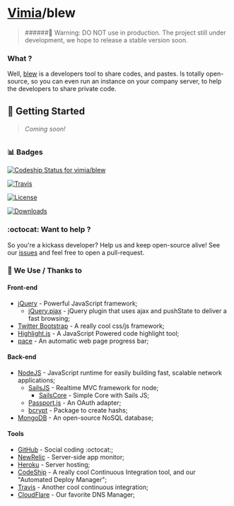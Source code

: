 [Vimia](http://github.com/vimia)/blew 
========

> ######:construction: Warning: DO NOT use in production.
> The project still under development, we hope to release a stable version soon. 


### What ?
 
 Well, [blew](http://blew.io) is a developers tool to share codes, and pastes.
 Is totally open-source, so you can even run an instance on your company server, to help the developers to share private code.

## :rocket: Getting Started

> ###### Coming soon!

 
### :bar_chart: Badges

[![Codeship Status for vimia/blew](https://codeship.io/projects/8a1061c0-1013-0132-bd99-12312912b657/status)](https://codeship.io/projects/32773)

[![Travis](http://img.shields.io/travis/vimia/blew.svg?style=flat)](https://travis-ci.org/vimia/blew)

[![License](http://img.shields.io/npm/l/blew.svg?style=flat)](https://raw.githubusercontent.com/vimia/blew/master/LICENSE)

[![Downloads](http://img.shields.io/npm/dm/blew.svg?style=flat)](https://npmjs.org/package/blew)


### :octocat: Want to help ?

So you're a kickass developer? Help us and keep open-source alive!
See our [issues](http://github.com/vimia/blew/issues) and feel free to open a pull-request.

### :clap: We Use / Thanks to

#### Front-end
* [jQuery](http://jquery.com) - Powerful JavaScript framework;
	* [jQuery.pjax](https://github.com/defunkt/jquery-pjax) - jQuery plugin that uses ajax and pushState to deliver a fast browsing;
* [Twitter Bootstrap](http://getbootstrap.com/) - A really cool css/js framework;
* [Highlight.js](https://highlightjs.org/) - A JavaScript Powered code highlight tool;
* [pace](https://github.com/HubSpot/pace) - An automatic web page progress bar;

#### Back-end

* [NodeJS](http://nodejs.org/) - JavaScript runtime for easily building fast, scalable network applications;
	* [SailsJS](http://sailsjs.org/) - Realtime MVC framework for node;
		* [SailsCore](https://github.com/vimia/sails-core) - Simple Core with Sails JS;
	* [Passport.js](http://passportjs.org/) - An OAuth adapter;
	* [bcrypt](https://github.com/ncb000gt/node.bcrypt.js) - Package to create hashs;
* [MongoDB](http://mongodb.org/) - An open-source NoSQL database;

#### Tools

* [GitHub](http://github.com/) - Social coding :octocat:;
* [NewRelic](http://newrelic.com/) - Server-side app monitor;
* [Heroku](http://heroku.com/) - Server hosting;
* [CodeShip](http://codeship.io/) - A really cool Continuous Integration tool, and our "Automated Deploy Manager";
* [Travis](http://travis.ci/) - Another cool continuous integration;
* [CloudFlare](http://cloudflare.com/) - Our favorite DNS Manager;

